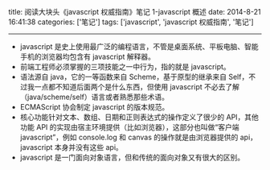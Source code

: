 title: 阅读大块头《javascript 权威指南》笔记 1-javascript 概述
date: 2014-8-21 16:41:38
categories: ['笔记']
tags: ['javascript', 'javascript 权威指南', '笔记']

---

- javascript 是史上使用最广泛的编程语言，不管是桌面系统、平板电脑、智能手机的浏览器均包含有 javascript 解释器。
- 前端工程师必须掌握的三项技能之一中行为，指的就是 javascript。
- 语法源自 java，它的一等函数来自 Scheme，基于原型的继承来自 Self，不过我一点都不知道后面两个是什么东西，但使用 javascript 不必去了解（java/scheme/self）语言或者熟悉那些术语。
- ECMAScript 协会制定 javascript 的版本规范。
- 核心功能针对文本、数组、日期和正则表达式的操作定义了很少的 API，其他功能 API 的实现由宿主环境提供（比如浏览器），这部分也叫做“客户端 javascript”，例如 console.log 和 canvas 的操作就是由浏览器提供的 api，javascript 本身并没有这些 api。
- javascript 是一门面向对象语言，但和传统的面向对象又有很大的区别。
